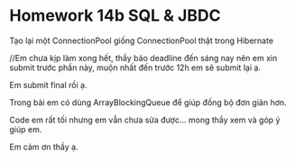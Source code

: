 ﻿# Homework 14b SQL & JBDC
Tạo lại một ConnectionPool giống ConnectionPool thật trong Hibernate

//Em chưa kịp làm xong hết, thầy bảo deadline đến sáng nay nên em xin submit trước phần này, muộn nhất đến trước 12h em sẽ submit lại ạ.

Em submit final rồi ạ.

Trong bài em có dùng ArrayBlockingQueue để giúp đồng bộ đơn giản hơn.

Code em rất tối nhưng em vẫn chưa sửa được... mong thầy xem và góp ý giúp em.

Em cảm ơn thầy ạ.

